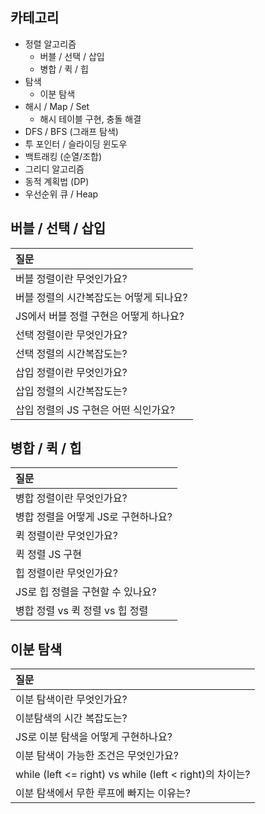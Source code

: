 ## 카테고리

- 정렬 알고리즘
  - 버블 / 선택 / 삽입
  - 병합 / 퀵 / 힙
- 탐색
  - 이분 탐색
- 해시 / Map / Set
  - 해시 테이블 구현, 충돌 해결
- DFS / BFS (그래프 탐색)
- 투 포인터 / 슬라이딩 윈도우
- 백트래킹 (순열/조합)
- 그리디 알고리즘
- 동적 계획법 (DP)
- 우선순위 큐 / Heap

## 버블 / 선택 / 삽입

| 질문                                    |
| :-------------------------------------- |
| 버블 정렬이란 무엇인가요?               |
| 버블 정렬의 시간복잡도는 어떻게 되나요? |
| JS에서 버블 정렬 구현은 어떻게 하나요?  |
| 선택 정렬이란 무엇인가요?               |
| 선택 정렬의 시간복잡도는?               |
| 삽입 정렬이란 무엇인가요?               |
| 삽입 정렬의 시간복잡도는?               |
| 삽입 정렬의 JS 구현은 어떤 식인가요?    |

## 병합 / 퀵 / 힙

| 질문                                |
| :---------------------------------- |
| 병합 정렬이란 무엇인가요?           |
| 병합 정렬을 어떻게 JS로 구현하나요? |
| 퀵 정렬이란 무엇인가요?             |
| 퀵 정렬 JS 구현                     |
| 힙 정렬이란 무엇인가요?             |
| JS로 힙 정렬을 구현할 수 있나요?    |
| 병합 정렬 vs 퀵 정렬 vs 힙 정렬     |

## 이분 탐색

| 질문                                                    |
| :------------------------------------------------------ |
| 이분 탐색이란 무엇인가요?                               |
| 이분탐색의 시간 복잡도는?                               |
| JS로 이분 탐색을 어떻게 구현하나요?                     |
| 이분 탐색이 가능한 조건은 무엇인가요?                   |
| while (left <= right) vs while (left < right)의 차이는? |
| 이분 탐색에서 무한 루프에 빠지는 이유는?                |

